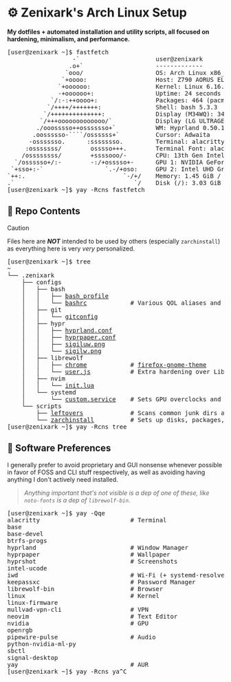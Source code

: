 # ⚙️ Zenixark's Arch Linux Setup
**My dotfiles + automated installation and utility scripts, all focused on hardening, minimalism, and performance.**

<pre>
[user@zenixark ~]$ fastfetch
                  -`                     user@zenixark
                 .o+`                    -------------
                `ooo/                    OS: Arch Linux x86_64
               `+oooo:                   Host: Z790 AORUS ELITE AX DDR4
              `+oooooo:                  Kernel: Linux 6.16.1-arch1-1
              -+oooooo+:                 Uptime: 24 seconds
            `/:-:++oooo+:                Packages: 464 (pacman)
           `/++++/+++++++:               Shell: bash 5.3.3
          `/++++++++++++++:              Display (M34WQ): 3440x1440 @ 144 Hz in 34" [External]
         `/+++ooooooooooooo/`            Display (LG ULTRAGEAR): 1920x1080 @ 144 Hz in 24" [External]
        ./ooosssso++osssssso+`           WM: Hyprland 0.50.1 (Wayland)
       .oossssso-````/ossssss+`          Cursor: Adwaita
      -osssssso.      :ssssssso.         Terminal: alacritty 0.15.1
     :osssssss/        osssso+++.        Terminal Font: alacritty (11pt)
    /ossssssss/        +ssssooo/-        CPU: 13th Gen Intel(R) Core(TM) i7-13700K (24) @ 5.80 GHz
  `/ossssso+/:-        -:/+osssso+-      GPU 1: NVIDIA GeForce RTX 4070 [Discrete]
 `+sso+:-`                 `.-/+oso:     GPU 2: Intel UHD Graphics 770 @ 1.60 GHz [Integrated]
`++:.                           `-/+/    Memory: 1.45 GiB / 31.11 GiB (5%)
.`                                 `/    Disk (/): 3.03 GiB / 930.50 GiB (0%) - btrfs
[user@zenixark ~]$ yay -Rcns fastfetch
</pre>

## 📁 Repo Contents
> [!CAUTION]
> Files here are ***NOT*** intended to be used by others (especially `zarchinstall`) as everything here is very *very* personalized.
<pre>
[user@zenixark ~]$ tree
~
└── .zenixark
    ├── configs
    │   ├── bash
    │   │   ├── <a href="./configs/bash/bash_profile">bash_profile</a>
    │   │   └── <a href="./configs/bash/bashrc">bashrc</a>            # Various QOL aliases and functions esp. for file management
    │   ├── git
    │   │   └── <a href="./configs/git/gitconfig">gitconfig</a>
    │   ├── hypr
    │   │   ├── <a href="./configs/hypr/hyprland.conf">hyprland.conf</a>
    │   │   ├── <a href="./configs/hypr/hyprpaper.conf">hyprpaper.conf</a>
    │   │   ├── <a href="./configs/hypr/sigiluw.png">sigiluw.png</a>
    │   │   └── <a href="./configs/hypr/sigilw.png">sigilw.png</a>
    │   ├── librewolf
    │   │   ├── <a href="./configs/librewolf/chrome">chrome</a>            # <a href="https://github.com/rafaelmardojai/firefox-gnome-theme">firefox-gnome-theme</a>
    │   │   └── <a href="./configs/librewolf/user.js">user.js</a>           # Extra hardening over LibreWolf's already great defaults
    │   ├── nvim
    │   │   └── <a href="./configs/nvim/init.lua">init.lua</a>
    │   └── systemd
    │       └── <a href="./configs/systemd/custom.service">custom.service</a>    # Sets GPU overclocks and static RGB colors on startup
    └── scripts
        ├── <a href="./scripts/leftovers">leftovers</a>             # Scans common junk dirs and outputs files not in custom filters
        └── <a href="./scripts/zarchinstall">zarchinstall</a>          # Sets up disks, packages, hardening, dots, and more
[user@zenixark ~]$ yay -Rcns tree
</pre>

## 🧰 Software Preferences
I generally prefer to avoid proprietary and GUI nonsense whenever possible in favor of FOSS and CLI stuff respectively, as well as avoiding having anything I don't actively need installed.
> *Anything important that's not visible is a dep of one of these, like `noto-fonts` is a dep of `librewolf-bin`.*
<pre>
[user@zenixark ~]$ yay -Qqe
alacritty                         # Terminal
base
base-devel
btrfs-progs
hyprland                          # Window Manager
hyprpaper                         # Wallpaper
hyprshot                          # Screenshots
intel-ucode
iwd                               # Wi-Fi (+ systemd-resolved)
keepassxc                         # Password Manager
librewolf-bin                     # Browser
linux                             # Kernel
linux-firmware
mullvad-vpn-cli                   # VPN
neovim                            # Text Editor
nvidia                            # GPU
openrgb
pipewire-pulse                    # Audio
python-nvidia-ml-py
sbctl
signal-desktop
yay                               # AUR
[user@zenixark ~]$ yay -Rcns ya^C
</pre>
